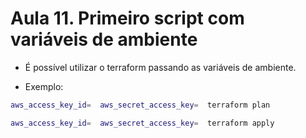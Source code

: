
# Aula 11. Primeiro script com variáveis de ambiente

- É possível utilizar o terraform passando as variáveis de ambiente.

- Exemplo:

~~~bash
aws_access_key_id=  aws_secret_access_key=  terraform plan
~~~

~~~bash
aws_access_key_id=  aws_secret_access_key=  terraform apply
~~~
